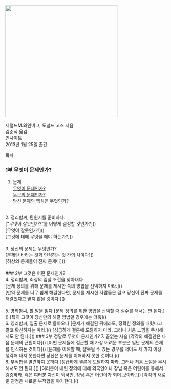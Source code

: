 
<img src="https://user-images.githubusercontent.com/73588175/110104012-f8cd7b00-7de9-11eb-9f3d-74b7ff20da9e.jpg" width="350"><br>

제럴드M.와인버그, 도널드 고즈 지음<br>
김준식 옮김<br>
인사이트<br>
2013년 1월 25일 출간<br>

목차
### 1부 무엇이 문제인가?
1. 문제<br>
[무엇이 문제인가?]()<br>
[누구의 문제인가?]()<br>
[당신 문제의 핵심은 무엇인가?]()<br>
<br>
2. 정리함씨, 탄원서를 준비하다.<br>
["무엇이 잘못인가?"를 어떻게 결정할 것인가?]()<br>
[무엇이 잘못인가?]()<br>
[그것에 대해 무엇을 해야 하는가?]()<br>
<br>
3. 당신의 문제는 무엇인가?<br>
[문제란 바라는 것과 인식하는 것 간의 차이다]()<br>
[허상의 문제들이 진짜 문제다]()<br>
<br>
### 2부 그것은 어떤 문제인가?<br>
4. 정리함씨, 최상의 입찰 조건을 찾아내다<br>
[문제 정의를 위해 문제를 제시한 쪽의 방법을 선택하지 마라.]()<br>
[만약 문제를 너무 쉽게 해결한다면, 문제를 제시한 사람들은 결코 당신이 진짜 문제를 해결했다고 믿지 않을 것이다.]()<br>
<br>
5. 영리함씨, 할 말을 잃다
[문제 정의를 위한 방법을 선택할 때 실수를 해서는 안 된다.]()
[특히 그것이 당신만의 해결 방법일 경우에는 더욱]()
<br>
6. 영리함씨, 입출 문제로 돌아오다
[문제가 해결된 뒤에라도, 정확한 정의를 내렸다고 결코 확신하지는 마라.]()
[성급하게 결론에 도달하지 마라. 그러나 처음 느낌을 무시해서도 안 된다.]()
### 3부 정말로 무엇이 문제인가?
7. 끝없는 사슬
[각각의 해결안은 다음 문제의 근원이다]()
[어떤 문제들에 접근할 때 가장 어려운 부분은 일단 문제의 준재를 인식하는 것이다]()
[문제를 이해할 때, 잘못될 수 있는 경우를 적어도 세 가지 이상 생각해 내지 못한다면 당신은 문제를 이해하지 못한 것이다.]()
<br>
8. 부적합을 발견하지 못하다
[성급하게 결론에 도달하지 마라. 그러나 처음 느낌을 무시해서도 안 된다.]()
[여러분이 내린 정의에 대해 외국인이나 장님 혹은 어린이를 통해서 검증하라. 혹은 여러분 자신이 외국인, 장님 혹은 어린이가 되어 보아라.]()
[각각의 새로운 관점은 새로운 부적합을 야기한다.]()
